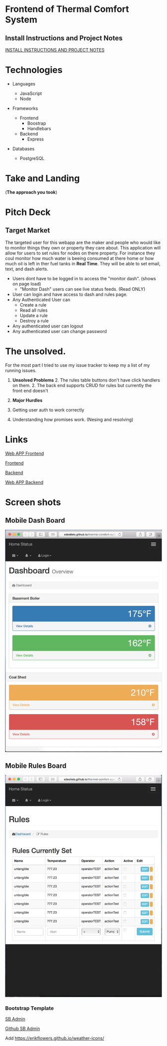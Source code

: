 # Frontend of Thermal Comfort System

## Install Instructions and Project Notes

[INSTALL INSTRUCTIONS AND PROJECT NOTES](https://www.gitbook.com/book/erdesi90562/home-status-project/details)

# Technologies

- Languages
  - JavaScript
  - Node

- Frameworks
  - Frontend
    - Boostrap
    - Handlebars
  - Backend
    - Express

- Databases
  - PostgreSQL

# Take and Landing

(**The approach you took**)


# Pitch Deck

## Target Market

The targeted user for this webapp are the maker and people who would like to monitor
things they own or property they care about. This application will allow for users to
set rules for nodes on there property. For instance they coul monitor how much water is beeing consumed
at there home or how much oil is left in ther fuel tanks in **Real Time**.
They will be able to set email, text, and dash alerts.

- Users dont have to be logged in to access the "monitor dash". (shows on page load)
    - "Monitor Dash" users can see live status feeds. (Read ONLY)
- User can login and have access to dash and rules page.
- Any Authenticated User can
    - Create a rule
    - Read all rules
    - Update a rule
    - Destroy a rule
- Any authenticated user can logout
- Any authenticated user can change password

# The unsolved.

For the most part I tried to use my issue tracker to keep my a list of my running
issues.
1. **Unsolved Problems**
    2. The rules table buttons don't have click handlers on them.
    2. The back end supports CRUD for rules but currently the front end doesn't

1. **Major Hurdles**
  2. Getting user auth to work correctly
  2. Understanding how promises work. (Nesing and resolving)

# Links

[Web APP Frontend](http://edesilets.github.io/thermal-comfort-system-frontend)

[Frontend](https://github.com/edesilets/thermal-comfort-system-frontend)

[Backend](https://github.com/edesilets/thermal-comfort-system-API)

[Web APP Backend](http://homestatus.ddns.net:3000)


# Screen shots

## Mobile Dash Board

![Mobile Dash](https://github.com/edesilets/thermal-comfort-system-frontend/blob/master/pictures/Mobile-DashBoard.png "Mobile dash board view")

## Mobile Rules Board

![Mobile Rules Board](https://github.com/edesilets/thermal-comfort-system-frontend/blob/master/pictures/Mobile-Rules.png)

### Bootstrap Template

[SB Admin](http://startbootstrap.com/template-overviews/sb-admin/)

[Github SB Admin](https://github.com/BlackrockDigital/startbootstrap-sb-admin)

Add  https://erikflowers.github.io/weather-icons/
